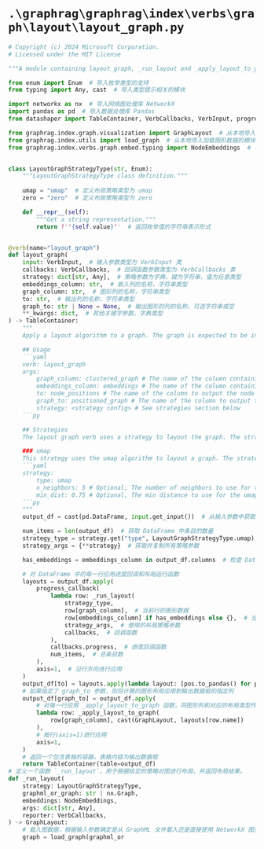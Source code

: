 # `.\graphrag\graphrag\index\verbs\graph\layout\layout_graph.py`

```py
# Copyright (c) 2024 Microsoft Corporation.
# Licensed under the MIT License

"""A module containing layout_graph, _run_layout and _apply_layout_to_graph methods definition."""

from enum import Enum  # 导入枚举类型的支持
from typing import Any, cast  # 导入类型提示相关的模块

import networkx as nx  # 导入网络图处理库 NetworkX
import pandas as pd  # 导入数据处理库 Pandas
from datashaper import TableContainer, VerbCallbacks, VerbInput, progress_callback, verb  # 导入数据处理相关模块和自定义的回调函数

from graphrag.index.graph.visualization import GraphLayout  # 从本地导入图形布局相关模块
from graphrag.index.utils import load_graph  # 从本地导入加载图形数据的模块
from graphrag.index.verbs.graph.embed.typing import NodeEmbeddings  # 导入节点嵌入的类型定义


class LayoutGraphStrategyType(str, Enum):
    """LayoutGraphStrategyType class definition."""
    
    umap = "umap"  # 定义布局策略类型为 umap
    zero = "zero"  # 定义布局策略类型为 zero

    def __repr__(self):
        """Get a string representation."""
        return f'"{self.value}"'  # 返回枚举值的字符串表示形式


@verb(name="layout_graph")
def layout_graph(
    input: VerbInput,  # 输入参数类型为 VerbInput 类
    callbacks: VerbCallbacks,  # 回调函数参数类型为 VerbCallbacks 类
    strategy: dict[str, Any],  # 策略参数为字典，键为字符串，值为任意类型
    embeddings_column: str,  # 嵌入列的名称，字符串类型
    graph_column: str,  # 图形列的名称，字符串类型
    to: str,  # 输出列的名称，字符串类型
    graph_to: str | None = None,  # 输出图形的列的名称，可选字符串或空
    **_kwargs: dict,  # 其他关键字参数，字典类型
) -> TableContainer:
    """
    Apply a layout algorithm to a graph. The graph is expected to be in graphml format. The verb outputs a new column containing the laid out graph.

    ## Usage
    ```yaml
    verb: layout_graph
    args:
        graph_column: clustered_graph # The name of the column containing the graph, should be a graphml graph
        embeddings_column: embeddings # The name of the column containing the embeddings
        to: node_positions # The name of the column to output the node positions to
        graph_to: positioned_graph # The name of the column to output the positioned graph to
        strategy: <strategy config> # See strategies section below
    ```py

    ## Strategies
    The layout graph verb uses a strategy to layout the graph. The strategy is a json object which defines the strategy to use. The following strategies are available:

    ### umap
    This strategy uses the umap algorithm to layout a graph. The strategy config is as follows:
    ```yaml
    strategy:
        type: umap
        n_neighbors: 5 # Optional, The number of neighbors to use for the umap algorithm, default: 5
        min_dist: 0.75 # Optional, The min distance to use for the umap algorithm, default: 0.75
    ```py
    """
    output_df = cast(pd.DataFrame, input.get_input())  # 从输入参数中获取 DataFrame 数据

    num_items = len(output_df)  # 获取 DataFrame 中条目的数量
    strategy_type = strategy.get("type", LayoutGraphStrategyType.umap)  # 获取布局策略的类型，默认为 umap
    strategy_args = {**strategy}  # 获取并复制所有策略参数

    has_embeddings = embeddings_column in output_df.columns  # 检查 DataFrame 是否包含嵌入列

    # 对 DataFrame 中的每一行应用进度回调和布局运行函数
    layouts = output_df.apply(
        progress_callback(
            lambda row: _run_layout(
                strategy_type,
                row[graph_column],  # 当前行的图形数据
                row[embeddings_column] if has_embeddings else {},  # 当前行的嵌入数据（如果有）
                strategy_args,  # 使用的布局策略参数
                callbacks,  # 回调函数
            ),
            callbacks.progress,  # 进度回调函数
            num_items,  # 总条目数
        ),
        axis=1,  # 沿行方向进行应用
    )
    output_df[to] = layouts.apply(lambda layout: [pos.to_pandas() for pos in layout])  # 将布局结果保存到指定输出列
    # 如果指定了 graph_to 参数，则将计算的图形布局应用到输出数据框的指定列
    output_df[graph_to] = output_df.apply(
        # 对每一行应用 _apply_layout_to_graph 函数，将图形列和对应的布局类型作为参数传入
        lambda row: _apply_layout_to_graph(
            row[graph_column], cast(GraphLayout, layouts[row.name])
        ),
        # 按行(axis=1)进行应用
        axis=1,
    )
    # 返回一个包含表格的容器，表格内容为输出数据框
    return TableContainer(table=output_df)
# 定义一个函数 `_run_layout`，用于根据给定的策略对图进行布局，并返回布局结果。
def _run_layout(
    strategy: LayoutGraphStrategyType,
    graphml_or_graph: str | nx.Graph,
    embeddings: NodeEmbeddings,
    args: dict[str, Any],
    reporter: VerbCallbacks,
) -> GraphLayout:
    # 载入图数据，根据输入参数确定是从 GraphML 文件载入还是直接使用 NetworkX 图对象
    graph = load_graph(graphml_or
```